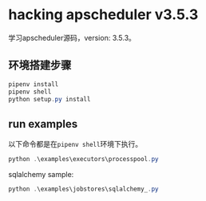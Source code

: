 # hacking apscheduler v3.5.3

学习apscheduler源码，version: 3.5.3。

## 环境搭建步骤

```PowerShell
pipenv install
pipenv shell
python setup.py install
```

## run examples

以下命令都是在`pipenv shell`环境下执行。

```PowerShell
python .\examples\executors\processpool.py
```

sqlalchemy sample:

```PowerShell
python .\examples\jobstores\sqlalchemy_.py
```
